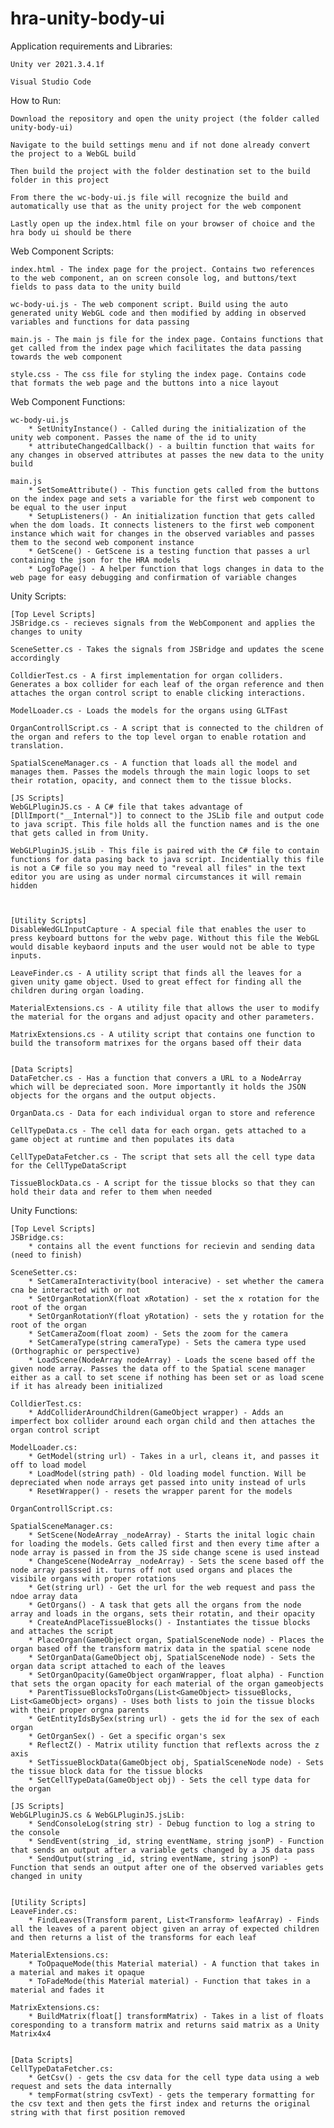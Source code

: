 # hra-unity-body-ui

Application requirements and Libraries:

    Unity ver 2021.3.4.1f

    Visual Studio Code



How to Run:

    Download the repository and open the unity project (the folder called unity-body-ui)

    Navigate to the build settings menu and if not done already convert the project to a WebGL build

    Then build the project with the folder destination set to the build folder in this project

    From there the wc-body-ui.js file will recognize the build and automatically use that as the unity project for the web component

    Lastly open up the index.html file on your browser of choice and the hra body ui should be there



Web Component Scripts:

    index.html - The index page for the project. Contains two references to the web component, an on screen console log, and buttons/text fields to pass data to the unity build

    wc-body-ui.js - The web component script. Build using the auto generated unity WebGL code and then modified by adding in observed variables and functions for data passing

    main.js - The main js file for the index page. Contains functions that get called from the index page which facilitates the data passing towards the web component

    style.css - The css file for styling the index page. Contains code that formats the web page and the buttons into a nice layout


Web Component Functions:

    wc-body-ui.js
        * SetUnityInstance() - Called during the initialization of the unity web component. Passes the name of the id to unity
        * attributeChangedCallback() - a builtin function that waits for any changes in observed attributes at passes the new data to the unity build
    
    main.js
        * SetSomeAttribute() - This function gets called from the buttons on the index page and sets a variable for the first web component to be equal to the user input
        * SetupListeners() - An initialization function that gets called when the dom loads. It connects listeners to the first web component instance which wait for changes in the observed variables and passes them to the second web component instance
        * GetScene() - GetScene is a testing function that passes a url containing the json for the HRA models
        * LogToPage() - A helper function that logs changes in data to the web page for easy debugging and confirmation of variable changes
            


Unity Scripts:

    [Top Level Scripts]
    JSBridge.cs - recieves signals from the WebComponent and applies the changes to unity

    SceneSetter.cs - Takes the signals from JSBridge and updates the scene accordingly

    ColldierTest.cs - A first implementation for organ colliders. Generates a box collider for each leaf of the organ reference and then attaches the organ control script to enable clicking interactions.

    ModelLoader.cs - Loads the models for the organs using GLTFast

    OrganControllScript.cs - A script that is connected to the children of the organ and refers to the top level organ to enable rotation and translation.

    SpatialSceneManager.cs - A function that loads all the model and manages them. Passes the models through the main logic loops to set their rotation, opacity, and connect them to the tissue blocks.

    [JS Scripts]
    WebGLPluginJS.cs - A C# file that takes advantage of [DllImport("__Internal")] to connect to the JSLib file and output code to java script. This file holds all the function names and is the one that gets called in from Unity.

    WebGLPluginJS.jsLib - This file is paired with the C# file to contain functions for data pasing back to java script. Incidentially this file is not a C# file so you may need to "reveal all files" in the text editor you are using as under normal circumstances it will remain hidden



    [Utility Scripts]
    DisableWedGLInputCapture - A special file that enables the user to press keyboard buttons for the webv page. Without this file the WebGL would disable keybaord inputs and the user would not be able to type inputs.

    LeaveFinder.cs - A utility script that finds all the leaves for a given unity game object. Used to great effect for finding all the children during organ loading.

    MaterialExtensions.cs - A utility file that allows the user to modify the material for the organs and adjust opacity and other parameters.

    MatrixExtensions.cs - A utility script that contains one function to build the transoform matrixes for the organs based off their data


    [Data Scripts]
    DataFetcher.cs - Has a function that convers a URL to a NodeArray which will be depreciated soon. More importantly it holds the JSON objects for the organs and the output objects.

    OrganData.cs - Data for each individual organ to store and reference

    CellTypeData.cs - The cell data for each organ. gets attached to a game object at runtime and then populates its data

    CellTypeDataFetcher.cs - The script that sets all the cell type data for the CellTypeDataScript

    TissueBlockData.cs - A script for the tissue blocks so that they can hold their data and refer to them when needed


Unity Functions:

    [Top Level Scripts]
    JSBridge.cs:
        * contains all the event functions for recievin and sending data (need to finish)

    SceneSetter.cs:
        * SetCameraInteractivity(bool interacive) - set whether the camera cna be interacted with or not
        * SetOrganRotationX(float xRotation) - set the x rotation for the root of the organ
        * SetOrganRotationY(float yRotation) - sets the y rotation for the root of the organ
        * SetCameraZoom(float zoom) - Sets the zoom for the camera
        * SetCameraType(string cameraType) - Sets the camera type used (Orthographic or perspective)
        * LoadScene(NodeArray nodeArray) - Loads the scene based off the given node array. Passes the data off to the Spatial scene manager either as a call to set scene if nothing has been set or as load scene if it has already been initialized

    ColldierTest.cs:
        * AddColliderAroundChildren(GameObject wrapper) - Adds an imperfect box collider around each organ child and then attaches the organ control script 

    ModelLoader.cs:
        * GetModel(string url) - Takes in a url, cleans it, and passes it off to load model
        * LoadModel(string path) - Old loading model function. Will be depreciated when node arrays get passed into unity instead of urls
        * ResetWrapper() - resets the wrapper parent for the models

    OrganControllScript.cs:

    SpatialSceneManager.cs:
        * SetScene(NodeArray _nodeArray) - Starts the inital logic chain for loading the models. Gets called first and then every time after a node array is passed in from the JS side change scene is used instead
        * ChangeScene(NodeArray _nodeArray) - Sets the scene based off the node array passsed it. turns off not used organs and places the visibile organs with proper rotations
        * Get(string url) - Get the url for the web request and pass the ndoe array data
        * GetOrgans() - A task that gets all the organs from the node array and loads in the organs, sets their rotatin, and their opacity
        * CreateAndPlaceTissueBlocks() - Instantiates the tissue blocks and attaches the script
        * PlaceOrgan(GameObject organ, SpatialSceneNode node) - Places the organ based off the transform matrix data in the spatial scene node
        * SetOrganData(GameObject obj, SpatialSceneNode node) - Sets the organ data script attached to each of the leaves
        * SetOrganOpacity(GameObject organWrapper, float alpha) - Function that sets the organ opacity for each material of the organ gameobjects
        * ParentTissueBlocksToOrgans(List<GameObject> tissueBlocks, List<GameObject> organs) - Uses both lists to join the tissue blocks with their proper orgna parents
        * GetEntityIdsBySex(string url) - gets the id for the sex of each organ
        * GetOrganSex() - Get a specific organ's sex
        * ReflectZ() - Matrix utility function that reflexts across the z axis
        * SetTissueBlockData(GameObject obj, SpatialSceneNode node) - Sets the tissue block data for the tissue blocks
        * SetCellTypeData(GameObject obj) - Sets the cell type data for the organ

    [JS Scripts]
    WebGLPluginJS.cs & WebGLPluginJS.jsLib: 
        * SendConsoleLog(string str) - Debug function to log a string to the console
        * SendEvent(string _id, string eventName, string jsonP) - Function that sends an output after a variable gets changed by a JS data pass
        * SendOutput(string _id, string eventName, string jsonP) - Function that sends an output after one of the observed variables gets changed in unity


    [Utility Scripts]
    LeaveFinder.cs:
        * FindLeaves(Transform parent, List<Transform> leafArray) - Finds all the leaves of a parent object given an array of expected children and then returns a list of the transforms for each leaf

    MaterialExtensions.cs:
        * ToOpaqueMode(this Material material) - A function that takes in a material and makes it opaque
        * ToFadeMode(this Material material) - Function that takes in a material and fades it

    MatrixExtensions.cs:
        * BuildMatrix(float[] transformMatrix) - Takes in a list of floats coresponding to a transform matrix and returns said matrix as a Unity Matrix4x4


    [Data Scripts]
    CellTypeDataFetcher.cs:
        * GetCsv() - gets the csv data for the cell type data using a web request and sets the data internally
        * tempFormat(string csvText) - gets the temperary formatting for the csv text and then gets the first index and returns the original string with that first position removed
